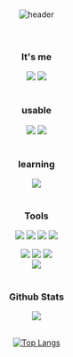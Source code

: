 <div align=center>
<br>
  
![header](https://capsule-render.vercel.app/api?type=rect&text=san232&fontAlign=50&fontAlignY=35&fontSize=40&desc=//안녕하세요&descAlignY=70&descAlign=50&theme=radical)
<br>
<br>
<br>

<h3 align="center"><b> It's me </b></h3>
  <a href="https://ggm.gondr.net/user/profile/346" target="_blank"><img src="https://img.shields.io/badge/-000000?style=for-the-badge&logo-portfolio&logoColor=FFFFFF"/></a>
  <a href="https://e-san.tistory.com/" target="_blank"><img src="https://img.shields.io/badge/Tistory-fe7866?style=for-the-badge&logo-티스토리&logoColor=FFFFFF"/></a>
<br>
<br>

 <h3 align="center"><b>usable </b></h3>
<a href="" target="_blank"><img src="https://img.shields.io/badge/Unity-000000.svg?style=for-the-badge&logo=Unity&logoColor=white"/></a>
<a href="" target="_blank"><img src="https://img.shields.io/badge/C%23-aa14cc?style=for-the-badge&logo=C%23&logoColor=white"/></a>
<br>
<br>

 <h3 align="center"><b>learning</b></h3>
<a href="" target="_blank"><img src="https://img.shields.io/badge/C%2B%2B-0078D4?style=for-the-badge&logo=C%2B%2B&logoColor=white"/></a>
<br>
<br>

 <h3><b>Tools</b></h3>
  <a href="" target="_blank"><img src="https://img.shields.io/badge/Visual Studio-aa14cc?style=for-the-badge&logo=Visual Studio&logoColor=white"/></a>
  <a href="" target="_blank"><img src="https://img.shields.io/badge/Unity-000000.svg?style=for-the-badge&logo=Unity&logoColor=white"/></a>
  <a href="" target="_blank"><img src="https://img.shields.io/badge/Visual_Studio_Code-0078D4?style=for-the-badge&logo=visual%20studio%20code&logoColor=white"/></a>
  <a href="" target="_blank"><img src="https://img.shields.io/badge/Rider-000000.svg?style=for-the-badge&logo=Rider&logoColor=white"/></a>
  <br>

  <a href="" target="_blank"><img src="https://img.shields.io/badge/github-5C2D91?style=for-the-badge&logo=github&logoColor=FFFFFF"/></a> 
  <a href="" target="_blank"><img src="https://img.shields.io/badge/Jira-0052CC?style=for-the-badge&logo=Jira&logoColor=white"/></a>
  <a href="" target="_blank"><img src="https://img.shields.io/badge/notion-000000?style=for-the-badge&logo=notion&logoColor=FFFFFF"/></a>
  <br>
  <a href="" target="_blank"><img src="https://img.shields.io/badge/Miro-050038?style=for-the-badge&logo=Miro&logoColor=white"/></a>
<br>
<br>

<div align="center">
 <h3><b>Github Stats </b></h3>
  <img src="https://github-readme-stats.vercel.app/api?username=san232&show_icons=true&count_private=true&hide_border=true" align="center" />
</div>  
<br>

<div align="center">
  
  [![Top Langs](https://github-readme-stats.vercel.app/api/top-langs/?username=haileelog&langs_count=5&layout=compact)](https://github.com/jogilsang/jogilsang)
  
</div>
